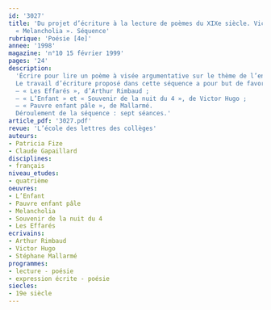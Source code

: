 ```yaml
---
id: '3027'
title: 'Du projet d’écriture à la lecture de poèmes du XIXe siècle. Victor Hugo :
  « Melancholia ». Séquence'
rubrique: 'Poésie [4e]'
annee: '1998'
magazine: 'n°10 15 février 1999'
pages: '24'
description: 
  'Écrire pour lire un poème à visée argumentative sur le thème de l’enfant …
  Le travail d’écriture proposé dans cette séquence a pour but de favoriser l’accès des élèves au sens d’un texte particulier : un poème à visée argumentative. L’élève doit écrire un poème à visée argumentative en répondant à une lettre écrite par un patron de distillerie du XIXe siècle au sujet du travail des enfants. Il compare ensuite sa production à celle d’auteurs du XIXe siècle sur le thème de l’enfant misérable :
  – « Les Effarés », d’Arthur Rimbaud ;
  – « L’Enfant » et « Souvenir de la nuit du 4 », de Victor Hugo ;
  – « Pauvre enfant pâle », de Mallarmé.
  Déroulement de la séquence : sept séances.'
article_pdf: '3027.pdf'
revue: 'L’école des lettres des collèges'
auteurs:
- Patricia Fize
- Claude Gapaillard
disciplines:
- français
niveau_etudes:
- quatrième
oeuvres:
- L’Enfant
- Pauvre enfant pâle
- Melancholia
- Souvenir de la nuit du 4
- Les Effarés
ecrivains:
- Arthur Rimbaud
- Victor Hugo
- Stéphane Mallarmé
programmes:
- lecture - poésie
- expression écrite - poésie
siecles:
- 19e siècle
---
```

